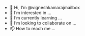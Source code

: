 - 👋 Hi, I’m @vigneshkamarajmailbox
- 👀 I’m interested in ...
- 🌱 I’m currently learning ...
- 💞️ I’m looking to collaborate on ...
- 📫 How to reach me ...

<!---
vigneshkamarajmailbox/vigneshkamarajmailbox is a ✨ special ✨ repository because its `README.md` (this file) appears on your GitHub profile.
You can click the Preview link to take a look at your changes.
--->
